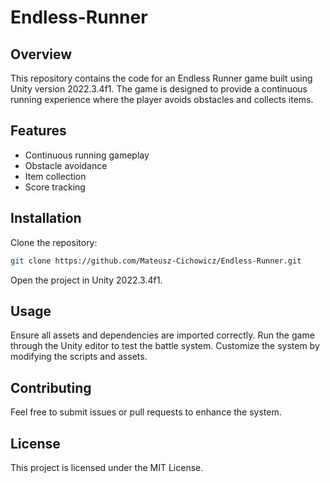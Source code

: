 # Endless-Runner

## Overview
This repository contains the code for an Endless Runner game built using Unity version 2022.3.4f1. The game is designed to provide a continuous running experience where the player avoids obstacles and collects items.

## Features
- Continuous running gameplay
- Obstacle avoidance
- Item collection
- Score tracking

## Installation
Clone the repository:
```sh
git clone https://github.com/Mateusz-Cichowicz/Endless-Runner.git
```
Open the project in Unity 2022.3.4f1.

## Usage
Ensure all assets and dependencies are imported correctly.
Run the game through the Unity editor to test the battle system.
Customize the system by modifying the scripts and assets.

## Contributing
Feel free to submit issues or pull requests to enhance the system.

## License
This project is licensed under the MIT License.
